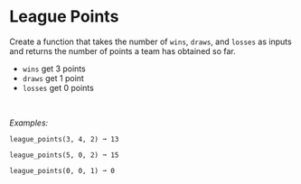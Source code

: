 # League Points

Create a function that takes the number of `wins`, `draws`, and `losses` as inputs and returns the number of points a team has obtained so far.

- `wins` get 3 points
- `draws` get 1 point
- `losses` get 0 points  
<br/>

*Examples:*
```
league_points(3, 4, 2) ➞ 13

league_points(5, 0, 2) ➞ 15

league_points(0, 0, 1) ➞ 0
```